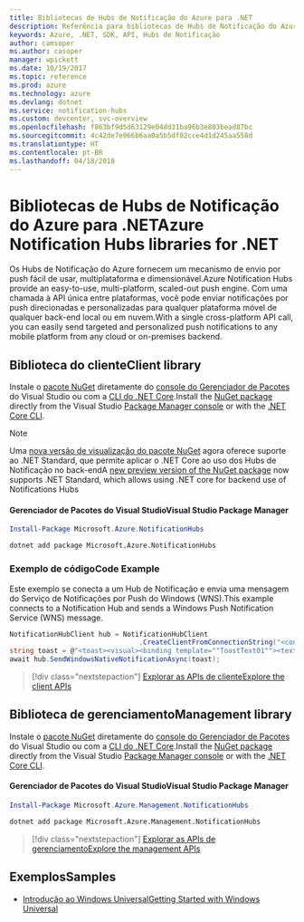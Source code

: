 ```yaml
---
title: Bibliotecas de Hubs de Notificação do Azure para .NET
description: Referência para bibliotecas de Hubs de Notificação do Azure para .NET
keywords: Azure, .NET, SDK, API, Hubs de Notificação
author: camsoper
ms.author: casoper
manager: wpickett
ms.date: 10/19/2017
ms.topic: reference
ms.prod: azure
ms.technology: azure
ms.devlang: dotnet
ms.service: notification-hubs
ms.custom: devcenter, svc-overview
ms.openlocfilehash: f863bf9d5d63129e04dd31ba96b3e803bead87bc
ms.sourcegitcommit: 4c42de7e066b6aa0a5b5df02cce4d1d245aa558d
ms.translationtype: HT
ms.contentlocale: pt-BR
ms.lasthandoff: 04/18/2018
---
```

# <a name="azure-notification-hubs-libraries-for-net"></a><span data-ttu-id="71f6b-104">Bibliotecas de Hubs de Notificação do Azure para .NET</span><span class="sxs-lookup"><span data-stu-id="71f6b-104">Azure Notification Hubs libraries for .NET</span></span>

<span data-ttu-id="71f6b-105">Os Hubs de Notificação do Azure fornecem um mecanismo de envio por push fácil de usar, multiplataforma e dimensionável.</span><span class="sxs-lookup"><span data-stu-id="71f6b-105">Azure Notification Hubs provide an easy-to-use, multi-platform, scaled-out push engine.</span></span> <span data-ttu-id="71f6b-106">Com uma chamada à API única entre plataformas, você pode enviar notificações por push direcionadas e personalizadas para qualquer plataforma móvel de qualquer back-end local ou em nuvem.</span><span class="sxs-lookup"><span data-stu-id="71f6b-106">With a single cross-platform API call, you can easily send targeted and personalized push notifications to any mobile platform from any cloud or on-premises backend.</span></span>

## <a name="client-library"></a><span data-ttu-id="71f6b-107">Biblioteca do cliente</span><span class="sxs-lookup"><span data-stu-id="71f6b-107">Client library</span></span>

<span data-ttu-id="71f6b-108">Instale o [pacote NuGet](https://www.nuget.org/packages/Microsoft.Azure.NotificationHubs) diretamente do [console do Gerenciador de Pacotes][PackageManager] do Visual Studio ou com a [CLI do .NET Core][DotNetCLI].</span><span class="sxs-lookup"><span data-stu-id="71f6b-108">Install the [NuGet package](https://www.nuget.org/packages/Microsoft.Azure.NotificationHubs) directly from the Visual Studio [Package Manager console][PackageManager] or with the [.NET Core CLI][DotNetCLI].</span></span>

> [!NOTE]
> <span data-ttu-id="71f6b-109">Uma [nova versão de visualização do pacote NuGet](https://www.nuget.org/packages/Microsoft.Azure.NotificationHubs/2.0.0-preview1) agora oferece suporte ao .NET Standard, que permite aplicar o .NET Core ao uso dos Hubs de Notificação no back-end</span><span class="sxs-lookup"><span data-stu-id="71f6b-109">A [new preview version of the NuGet package](https://www.nuget.org/packages/Microsoft.Azure.NotificationHubs/2.0.0-preview1) now supports .NET Standard, which allows using .NET core for backend use of Notifications Hubs</span></span>

#### <a name="visual-studio-package-manager"></a><span data-ttu-id="71f6b-110">Gerenciador de Pacotes do Visual Studio</span><span class="sxs-lookup"><span data-stu-id="71f6b-110">Visual Studio Package Manager</span></span>

```powershell
Install-Package Microsoft.Azure.NotificationHubs
```

```bash
dotnet add package Microsoft.Azure.NotificationHubs
```

### <a name="code-example"></a><span data-ttu-id="71f6b-111">Exemplo de código</span><span class="sxs-lookup"><span data-stu-id="71f6b-111">Code Example</span></span>

<span data-ttu-id="71f6b-112">Este exemplo se conecta a um Hub de Notificação e envia uma mensagem do Serviço de Notificações por Push do Windows (WNS).</span><span class="sxs-lookup"><span data-stu-id="71f6b-112">This example connects to a Notification Hub and sends a Windows Push Notification Service (WNS) message.</span></span>

```csharp
NotificationHubClient hub = NotificationHubClient
                                .CreateClientFromConnectionString("<connection string with full access>", "<hub name>");
string toast = @"<toast><visual><binding template=""ToastText01""><text id=""1"">Hello from a .NET App!</text></binding></visual></toast>";
await hub.SendWindowsNativeNotificationAsync(toast);
```

> [!div class="nextstepaction"]
> [<span data-ttu-id="71f6b-113">Explorar as APIs de cliente</span><span class="sxs-lookup"><span data-stu-id="71f6b-113">Explore the client APIs</span></span>](/dotnet/api/overview/azure/notificationhubs/client)


## <a name="management-library"></a><span data-ttu-id="71f6b-114">Biblioteca de gerenciamento</span><span class="sxs-lookup"><span data-stu-id="71f6b-114">Management library</span></span>

<span data-ttu-id="71f6b-115">Instale o [pacote NuGet](https://www.nuget.org/packages/Microsoft.Azure.Management.NotificationHubs) diretamente do [console do Gerenciador de Pacotes][PackageManager] do Visual Studio ou com a [CLI do .NET Core][DotNetCLI].</span><span class="sxs-lookup"><span data-stu-id="71f6b-115">Install the [NuGet package](https://www.nuget.org/packages/Microsoft.Azure.Management.NotificationHubs) directly from the Visual Studio [Package Manager console][PackageManager] or with the [.NET Core CLI][DotNetCLI].</span></span>

#### <a name="visual-studio-package-manager"></a><span data-ttu-id="71f6b-116">Gerenciador de Pacotes do Visual Studio</span><span class="sxs-lookup"><span data-stu-id="71f6b-116">Visual Studio Package Manager</span></span>

```powershell
Install-Package Microsoft.Azure.Management.NotificationHubs
```

```bash
dotnet add package Microsoft.Azure.Management.NotificationHubs
```

> [!div class="nextstepaction"]
> [<span data-ttu-id="71f6b-117">Explorar as APIs de gerenciamento</span><span class="sxs-lookup"><span data-stu-id="71f6b-117">Explore the management APIs</span></span>](/dotnet/api/overview/azure/notificationhubs/management)

## <a name="samples"></a><span data-ttu-id="71f6b-118">Exemplos</span><span class="sxs-lookup"><span data-stu-id="71f6b-118">Samples</span></span>

- [<span data-ttu-id="71f6b-119">Introdução ao Windows Universal</span><span class="sxs-lookup"><span data-stu-id="71f6b-119">Getting Started with Windows Universal</span></span>](https://github.com/Azure/azure-notificationhubs-samples/tree/master/dotnet/GetStartedWindowsUniversal)

[PackageManager]: https://docs.microsoft.com/nuget/tools/package-manager-console
[DotNetCLI]: https://docs.microsoft.com/dotnet/core/tools/dotnet-add-package
